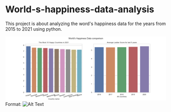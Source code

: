 # World-s-happiness-data-analysis
This project is about analyzing the word's happiness data for the years from 2015 to 2021 using python. 

![GitHub Logo](/Figures/Comparison_Happy_2021.png)
Format: ![Alt Text](url)
